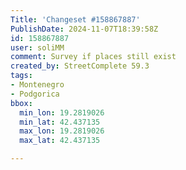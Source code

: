 ```yaml
---
Title: 'Changeset #158867887'
PublishDate: 2024-11-07T18:39:58Z
id: 158867887
user: soliMM
comment: Survey if places still exist
created_by: StreetComplete 59.3
tags:
- Montenegro
- Podgorica
bbox:
  min_lon: 19.2819026
  min_lat: 42.437135
  max_lon: 19.2819026
  max_lat: 42.437135

---
```

